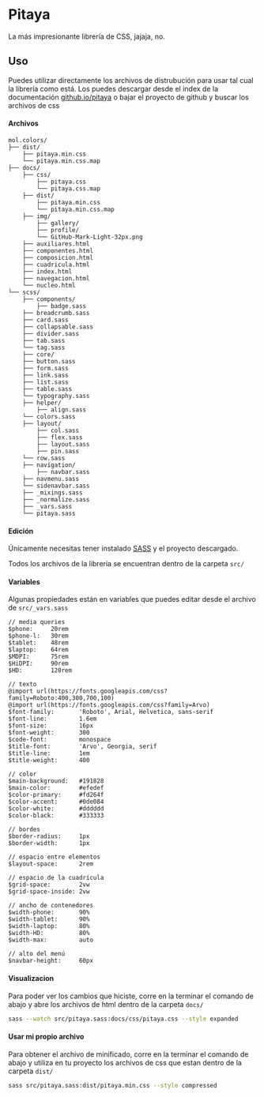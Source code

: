 # Pitaya #
La más impresionante librería de CSS, jajaja, no.


## Uso ##
Puedes utilizar directamente los archivos de distrubución para usar tal cual la librería como está. Los puedes descargar desde el index de la documentación [github.io/pitaya](http://flkt-crnpio.github.io/pitaya/) o bajar el proyecto de github y buscar los archivos de css

#### Archivos ####
```text
mol.colors/
├── dist/
    ├── pitaya.min.css
    └── pitaya.min.css.map
├── docs/
    ├── css/
        ├── pitaya.css
        └── pitaya.css.map
    ├── dist/
        ├── pitaya.min.css
        └── pitaya.min.css.map
    ├── img/
        ├── gallery/
        ├── profile/
     	└── GitHub-Mark-Light-32px.png
    ├── auxiliares.html
    ├── componentes.html
    ├── composicion.html
    ├── cuadricula.html
    ├── index.html
    ├── navegacion.html
    └── nucleo.html
└── scss/
    ├── components/
    	├── badge.sass
	├── breadcrumb.sass
	├── card.sass
	├── collapsable.sass
	├── divider.sass
	├── tab.sass
	└── tag.sass
    ├── core/
	├── button.sass
	├── form.sass
	├── link.sass
	├── list.sass
	├── table.sass
	└── typography.sass
    ├── helper/
    	├── align.sass
	└── colors.sass
    ├── layout/
    	├── col.sass
    	├── flex.sass
    	├── layout.sass
    	├── pin.sass
	└── row.sass
    ├── navigation/
    	├── navbar.sass
	├── navmenu.sass
	└── sidenavbar.sass
    ├── _mixings.sass
    ├── _normalize.sass
    ├── _vars.sass
    └── pitaya.sass
```

#### Edición ####
Únicamente necesitas tener instalado [SASS](http://sass-lang.com/) y el proyecto descargado.


Todos los archivos de la librería se encuentran dentro de la carpeta `src/`


#### Variables ####
Algunas propiedades están en variables que puedes editar desde el archivo de `src/_vars.sass`
```text
// media queries
$phone:     20rem
$phone-l:   30rem
$tablet:    48rem
$laptop:    64rem
$MDPI:      75rem
$HiDPI:     90rem
$HD:        120rem

// texto
@import url(https://fonts.googleapis.com/css?family=Roboto:400,300,700,100)
@import url(https://fonts.googleapis.com/css?family=Arvo)
$font-family:       'Roboto', Arial, Helvetica, sans-serif
$font-line:         1.6em
$font-size:         16px
$font-weight:       300
$code-font:         monospace
$title-font:        'Arvo', Georgia, serif
$title-line:        1em
$title-weight:      400

// color
$main-background:   #191828
$main-color:        #efedef
$color-primary:     #fd264f
$color-accent:      #0de084
$color-white:       #dddddd
$color-black:       #333333

// bordes
$border-radius:     1px
$border-width:      1px

// espacio entre elementos
$layout-space:      2rem

// espacio de la cuadrícula
$grid-space:        2vw
$grid-space-inside: 2vw

// ancho de contenedores
$width-phone:       90%
$width-tablet:      90%
$width-laptop:      80%
$width-HD:          80%
$width-max:         auto

// alto del menú
$navbar-height:     60px

```

#### Visualizacion ####
Para poder ver los cambios que hiciste, corre en la terminar el comando de abajo y abre los archivos de html dentro de la carpeta `docs/`
```sh
sass --watch src/pitaya.sass:docs/css/pitaya.css --style expanded
```


#### Usar mi propio archivo ####
Para obtener el archivo de minificado, corre en la terminar el comando de abajo y utiliza en tu proyecto los archivos de css que estan dentro de la carpeta `dist/`
```sh
sass src/pitaya.sass:dist/pitaya.min.css --style compressed
```
